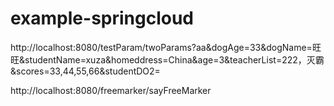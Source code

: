 # example-springcloud
http://localhost:8080/testParam/twoParams?aa&dogAge=33&dogName=旺旺&studentName=xuza&homeddress=China&age=3&teacherList=222，灭霸&scores=33,44,55,66&studentDO2=

http://localhost:8080/freemarker/sayFreeMarker
